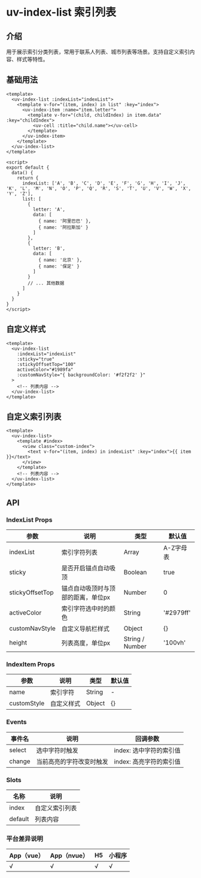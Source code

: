 # uv-index-list 索引列表

## 介绍

用于展示索引分类列表，常用于联系人列表、城市列表等场景。支持自定义索引内容、样式等特性。

## 基础用法

```vue
<template>
  <uv-index-list :indexList="indexList">
    <template v-for="(item, index) in list" :key="index">
      <uv-index-item :name="item.letter">
        <template v-for="(child, childIndex) in item.data" :key="childIndex">
          <uv-cell :title="child.name"></uv-cell>
        </template>
      </uv-index-item>
    </template>
  </uv-index-list>
</template>

<script>
export default {
  data() {
    return {
      indexList: ['A', 'B', 'C', 'D', 'E', 'F', 'G', 'H', 'I', 'J', 'K', 'L', 'M', 'N', 'O', 'P', 'Q', 'R', 'S', 'T', 'U', 'V', 'W', 'X', 'Y', 'Z'],
      list: [
        {
          letter: 'A',
          data: [
            { name: '阿里巴巴' },
            { name: '阿拉斯加' }
          ]
        },
        {
          letter: 'B',
          data: [
            { name: '北京' },
            { name: '保定' }
          ]
        }
        // ... 其他数据
      ]
    }
  }
}
</script>
```

## 自定义样式

```vue
<template>
  <uv-index-list
    :indexList="indexList"
    :sticky="true"
    :stickyOffsetTop="100"
    activeColor="#1989fa"
    :customNavStyle="{ backgroundColor: '#f2f2f2' }"
  >
    <!-- 列表内容 -->
  </uv-index-list>
</template>
```

## 自定义索引列表

```vue
<template>
  <uv-index-list>
    <template #index>
      <view class="custom-index">
        <text v-for="(item, index) in indexList" :key="index">{{ item }}</text>
      </view>
    </template>
    <!-- 列表内容 -->
  </uv-index-list>
</template>
```

## API

### IndexList Props

| 参数 | 说明 | 类型 | 默认值 |
|------|------|------|--------|
| indexList | 索引字符列表 | Array | A-Z字母表 |
| sticky | 是否开启锚点自动吸顶 | Boolean | true |
| stickyOffsetTop | 锚点自动吸顶时与顶部的距离，单位px | Number | 0 |
| activeColor | 索引字符选中时的颜色 | String | '#2979ff' |
| customNavStyle | 自定义导航栏样式 | Object | {} |
| height | 列表高度，单位px | String / Number | '100vh' |

### IndexItem Props

| 参数 | 说明 | 类型 | 默认值 |
|------|------|------|--------|
| name | 索引字符 | String | - |
| customStyle | 自定义样式 | Object | {} |

### Events

| 事件名 | 说明 | 回调参数 |
|--------|------|----------|
| select | 选中字符时触发 | index: 选中字符的索引值 |
| change | 当前高亮的字符改变时触发 | index: 高亮字符的索引值 |

### Slots

| 名称 | 说明 |
|------|------|
| index | 自定义索引列表 |
| default | 列表内容 |

### 平台差异说明

| App（vue） | App（nvue） | H5 | 小程序 |
|------------|-------------|----|----|
| √ | √ | √ | √ | 